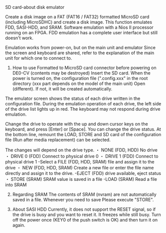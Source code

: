 SD card-about disk emulator

Create a disk image on a FAT (FAT16 / FAT32) formatted MicroSD card (including MicroSDHC) and create a disk image.
This function emulates FDD, SASI-HDD, and SRAM.
Software emulation with a Nios II processor running on an FPGA.
FDD emulation has a complete user interface but still doesn't work.

Emulation works from power-on, but on the main unit and emulator
Since the screen and keyboard are shared, refer to the explanation of the main unit for which one to connect to.

1. How to use
Formatted to MicroSD card connector before powering on DE0-CV (contents may be destroyed)
Insert the SD card.
When the power is turned on, the configuration file (".config.xxx" in the root directory (xxx part depends on the model of the main unit)
Open (different). If not, it will be created automatically.

The emulator screen shows the status of each drive written in the configuration file.
During the emulation operation of each drive, the left side of the drive list lights up in red.
The keyboard may not respond during drive emulation.

Change the drive to operate with the up and down cursor keys on the keyboard, and press [Enter] or [Space].
You can change the drive status. At the bottom line, remount the LOAD, STORE and SD card of the configuration file
(Run after media replacement) can be selected.

The changes will depend on the drive type.
・ NONE (FDD, HDD) No drive
・ DRIVE 0 (FDD) Connect to physical drive 0
・ DRIVE 1 (FDD) Connect to physical drive 1
-Select a FILE (FDD, HDD, SRAM) file and assign it to the drive
・ NEW (FDD, HDD, SRAM) Create a new file or enter the file name directly and assign it to the drive.
-EJECT (FDD) drive available, eject status
・ STORE (SRAM) SRAM value is saved in a file
-LOAD (SRAM) Read a file into SRAM

2. Regarding SRAM
The contents of SRAM (nvram) are not automatically saved in a file. Whenever you need to save
Please execute "STORE".

3. About SASI HDD
Currently, it does not support the RESET signal, so if the drive is busy and you want to reset it.
It freezes while still busy.
Turn off the power once (KEY0 of the push switch is OK) and then turn it on again.